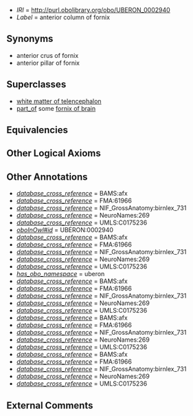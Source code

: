  * *IRI* = http://purl.obolibrary.org/obo/UBERON_0002940
 * *Label* = anterior column of fornix

## Synonyms

 * anterior crus of fornix
 * anterior pillar of fornix

## Superclasses

 * [white matter of telencephalon](../../UBERON/99/UBERON_0011299.md)
 * [part_of](../../BFO/50/BFO_0000050.md) some [fornix of brain](../../UBERON/52/UBERON_0000052.md)

## Equivalencies


## Other Logical Axioms


## Other Annotations

 * *[database_cross_reference](../../ef/oboInOwl#hasDbXref.md)* = BAMS:afx
 * *[database_cross_reference](../../ef/oboInOwl#hasDbXref.md)* = FMA:61966
 * *[database_cross_reference](../../ef/oboInOwl#hasDbXref.md)* = NIF_GrossAnatomy:birnlex_731
 * *[database_cross_reference](../../ef/oboInOwl#hasDbXref.md)* = NeuroNames:269
 * *[database_cross_reference](../../ef/oboInOwl#hasDbXref.md)* = UMLS:C0175236
 * *[oboInOwl#id](../../id/oboInOwl#id.md)* = UBERON:0002940
 * *[database_cross_reference](../../ef/oboInOwl#hasDbXref.md)* = BAMS:afx
 * *[database_cross_reference](../../ef/oboInOwl#hasDbXref.md)* = FMA:61966
 * *[database_cross_reference](../../ef/oboInOwl#hasDbXref.md)* = NIF_GrossAnatomy:birnlex_731
 * *[database_cross_reference](../../ef/oboInOwl#hasDbXref.md)* = NeuroNames:269
 * *[database_cross_reference](../../ef/oboInOwl#hasDbXref.md)* = UMLS:C0175236
 * *[has_obo_namespace](../../ce/oboInOwl#hasOBONamespace.md)* = uberon
 * *[database_cross_reference](../../ef/oboInOwl#hasDbXref.md)* = BAMS:afx
 * *[database_cross_reference](../../ef/oboInOwl#hasDbXref.md)* = FMA:61966
 * *[database_cross_reference](../../ef/oboInOwl#hasDbXref.md)* = NIF_GrossAnatomy:birnlex_731
 * *[database_cross_reference](../../ef/oboInOwl#hasDbXref.md)* = NeuroNames:269
 * *[database_cross_reference](../../ef/oboInOwl#hasDbXref.md)* = UMLS:C0175236
 * *[database_cross_reference](../../ef/oboInOwl#hasDbXref.md)* = BAMS:afx
 * *[database_cross_reference](../../ef/oboInOwl#hasDbXref.md)* = FMA:61966
 * *[database_cross_reference](../../ef/oboInOwl#hasDbXref.md)* = NIF_GrossAnatomy:birnlex_731
 * *[database_cross_reference](../../ef/oboInOwl#hasDbXref.md)* = NeuroNames:269
 * *[database_cross_reference](../../ef/oboInOwl#hasDbXref.md)* = UMLS:C0175236
 * *[database_cross_reference](../../ef/oboInOwl#hasDbXref.md)* = BAMS:afx
 * *[database_cross_reference](../../ef/oboInOwl#hasDbXref.md)* = FMA:61966
 * *[database_cross_reference](../../ef/oboInOwl#hasDbXref.md)* = NIF_GrossAnatomy:birnlex_731
 * *[database_cross_reference](../../ef/oboInOwl#hasDbXref.md)* = NeuroNames:269
 * *[database_cross_reference](../../ef/oboInOwl#hasDbXref.md)* = UMLS:C0175236

## External Comments


